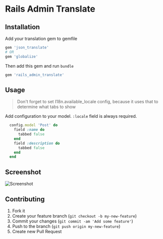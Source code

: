 # Rails Admin Translate

## Installation

Add your translation gem to gemfile
```ruby
gem 'json_translate'
# OR
gem 'globalize'
```

Then add this gem and run `bundle`
```ruby
gem 'rails_admin_translate'
```

## Usage

> Don't forget to set I18n.available_locale config, because it uses that to determine what tabs to show

Add configuration to your model. `:locale` field is always required.
``` ruby
  config.model 'Post' do
    field :name do
      tabbed false
    end
    field :description do
      tabbed false
    end
  end
```

## Screenshot

![Screenshot](https://camo.githubusercontent.com/524bee72c730418105c4498ed4cdf40f861cfb1e/68747470733a2f2f7261772e6769746875622e636f6d2f7375646f73752f73637265656e73686f74732f6d61737465722f7261696c735f61646d696e5f6d6f6e676f69645f6c6f63616c697a655f6669656c64732e706e67)

## Contributing

1. Fork it
2. Create your feature branch (`git checkout -b my-new-feature`)
3. Commit your changes (`git commit -am 'Add some feature'`)
4. Push to the branch (`git push origin my-new-feature`)
5. Create new Pull Request

